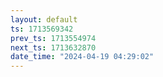 ```yaml
---
layout: default
ts: 1713569342
prev_ts: 1713554974
next_ts: 1713632870
date_time: "2024-04-19 04:29:02"
---
```

